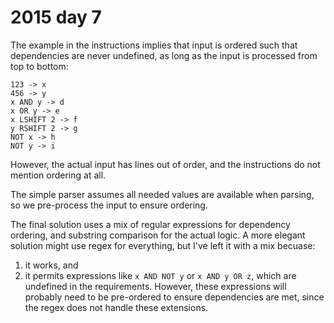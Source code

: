 # 2015 day 7

The example in the instructions implies that input is ordered such that
dependencies are never undefined, as long as the input is processed from
top to bottom:

```
123 -> x
456 -> y
x AND y -> d
x OR y -> e
x LSHIFT 2 -> f
y RSHIFT 2 -> g
NOT x -> h
NOT y -> i
```

However, the actual input has lines out of order, and the instructions do not
mention ordering at all.

The simple parser assumes all needed values are available when parsing, so
we pre-process the input to ensure ordering.

The final solution uses a mix of regular expressions for dependency ordering,
and substring comparison for the actual logic. A more elegant solution might
use regex for everything, but I've left it with a mix becuase:

1. it works, and
2. it permits expressions like `x AND NOT y` or `x AND y OR z`, which are
   undefined in the requirements. However, these expressions will probably
   need to be pre-ordered to ensure dependencies are met, since the regex
   does not handle these extensions.
